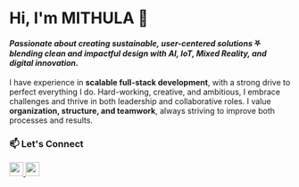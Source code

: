 # Hi, I'm MITHULA 👋  

#### *Passionate about creating sustainable, user-centered solutions* ⛧ *blending clean and impactful design with **AI, IoT, Mixed Reality**, and digital innovation.*

I have experience in **scalable full-stack development**, with a strong drive to perfect everything I do. Hard-working, creative, and ambitious, I embrace challenges and thrive in both leadership and collaborative roles. I value **organization, structure, and teamwork**, always striving to improve both processes and results.  

### 📫 Let's Connect

<a href="mailto:mithula.cbw@gmail.com">
  <img src="https://img.shields.io/badge/Gmail-D14836?style=for-the-badge&logo=gmail&logoColor=white" height=25>
</a>
<a href="https://www.linkedin.com/in/mithula-chanthuka/">
  <img src="https://img.shields.io/badge/linkedin-%230077B5.svg?&style=for-the-badge&logo=linkedin&logoColor=white" height=25>
</a>

